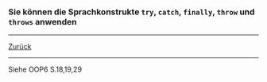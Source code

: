 ### Sie können die Sprachkonstrukte ``try``, ``catch``, ``finally``, ``throw`` und ``throws`` anwenden

---

[Zurück](200exceptions.md)

---
Siehe OOP6 S.18,19,29
